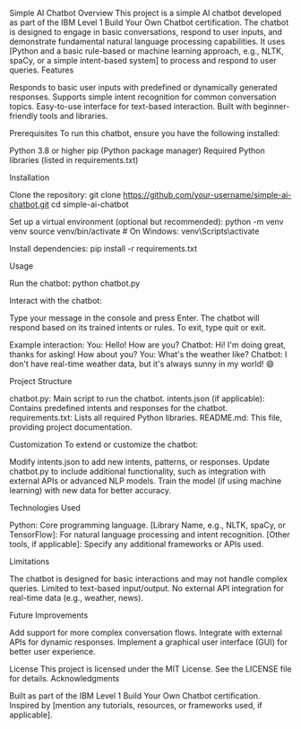 Simple AI Chatbot
Overview
This project is a simple AI chatbot developed as part of the IBM Level 1 Build Your Own Chatbot certification. The chatbot is designed to engage in basic conversations, respond to user inputs, and demonstrate fundamental natural language processing capabilities. It uses [Python and a basic rule-based or machine learning approach, e.g., NLTK, spaCy, or a simple intent-based system] to process and respond to user queries.
Features

Responds to basic user inputs with predefined or dynamically generated responses.
Supports simple intent recognition for common conversation topics.
Easy-to-use interface for text-based interaction.
Built with beginner-friendly tools and libraries.

Prerequisites
To run this chatbot, ensure you have the following installed:

Python 3.8 or higher
pip (Python package manager)
Required Python libraries (listed in requirements.txt)

Installation

Clone the repository:
git clone https://github.com/your-username/simple-ai-chatbot.git
cd simple-ai-chatbot


Set up a virtual environment (optional but recommended):
python -m venv venv
source venv/bin/activate  # On Windows: venv\Scripts\activate


Install dependencies:
pip install -r requirements.txt



Usage

Run the chatbot:
python chatbot.py


Interact with the chatbot:

Type your message in the console and press Enter.
The chatbot will respond based on its trained intents or rules.
To exit, type quit or exit.



Example interaction:
You: Hello! How are you?
Chatbot: Hi! I'm doing great, thanks for asking! How about you?
You: What's the weather like?
Chatbot: I don't have real-time weather data, but it's always sunny in my world! 😄

Project Structure

chatbot.py: Main script to run the chatbot.
intents.json (if applicable): Contains predefined intents and responses for the chatbot.
requirements.txt: Lists all required Python libraries.
README.md: This file, providing project documentation.

Customization
To extend or customize the chatbot:

Modify intents.json to add new intents, patterns, or responses.
Update chatbot.py to include additional functionality, such as integration with external APIs or advanced NLP models.
Train the model (if using machine learning) with new data for better accuracy.

Technologies Used

Python: Core programming language.
[Library Name, e.g., NLTK, spaCy, or TensorFlow]: For natural language processing and intent recognition.
[Other tools, if applicable]: Specify any additional frameworks or APIs used.

Limitations

The chatbot is designed for basic interactions and may not handle complex queries.
Limited to text-based input/output.
No external API integration for real-time data (e.g., weather, news).

Future Improvements

Add support for more complex conversation flows.
Integrate with external APIs for dynamic responses.
Implement a graphical user interface (GUI) for better user experience.

License
This project is licensed under the MIT License. See the LICENSE file for details.
Acknowledgments

Built as part of the IBM Level 1 Build Your Own Chatbot certification.
Inspired by [mention any tutorials, resources, or frameworks used, if applicable].
